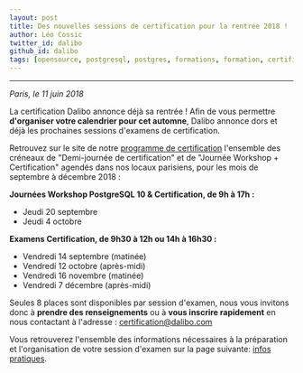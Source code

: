```yaml
---
layout: post
title: Des nouvelles sessions de certification pour la rentrée 2018 !
author: Léo Cossic
twitter_id: dalibo
github_id: dalibo
tags: [opensource, postgresql, postgres, formations, formation, certification, certifications, certifié, certified, certif, advanced, essential, dates, sessions, dalibo]
---
```


---

*Paris, le 11 juin 2018*


La certification Dalibo annonce déjà sa rentrée ! Afin de vous permettre **d'organiser votre calendrier pour cet automne**, Dalibo annonce dors et déjà les prochaines sessions d'examens de certification.

<!--MORE-->

Retrouvez sur le site de notre [programme de certification](https://certification.dalibo.com/infos/essential/) l'ensemble des créneaux de "Demi-journée de certification" et de "Journée Workshop + Certification" agendés dans nos locaux parisiens, pour les mois de septembre à décembre 2018 :

**Journées Workshop PostgreSQL 10 & Certification, de 9h à 17h :**
   * Jeudi 20 septembre
   * Jeudi 4 octobre

**Examens Certification, de 9h30 à 12h ou 14h à 16h30 :**
   * Vendredi 14 septembre (matinée)
   * Vendredi 12 octobre (après-midi)
   * Vendredi 16 novembre (matinée)
   * Vendredi 7 décembre (après-midi)

Seules 8 places sont disponibles par session d'examen, nous vous invitons donc à **prendre des renseignements** ou à **vous inscrire rapidement** en nous contactant à l'adresse :  [certification@dalibo.com](mailto:certification@dalibo.com)

Vous retrouverez l'ensemble des informations nécessaires à la préparation et l'organisation de votre session d'examen sur la page suivante: [infos pratiques](https://certification.dalibo.com/infos/).
